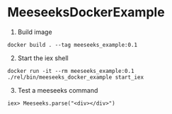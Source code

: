 # MeeseeksDockerExample

1. Build image
```
docker build . --tag meeseeks_example:0.1
```

2. Start the iex shell
```
docker run -it --rm meeseeks_example:0.1 ./rel/bin/meeseeks_docker_example start_iex
```

3. Test a meeseeks command
```
iex> Meeseeks.parse("<div></div>")
```
